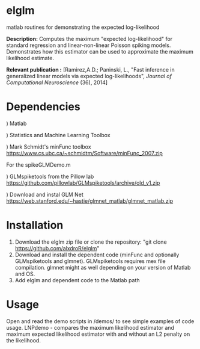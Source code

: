 # elglm
matlab routines for demonstrating the expected log-likelihood 

**Description:** Computes the maximum "expected log-likelihood" for standard regression 
and linear-non-linear Poisson spiking models. Demonstrates how this estimator can be used 
to approximate the maximum likelihood estimate.   

**Relevant publication :**
[Ramirez,A.D.; Paninski, L., "Fast inference in generalized linear models via expected 
log-likelihoods", *Journal of Computational Neuroscience* (36), 2014]



Dependencies 
==========

) Matlab 

) Statistics and Machine Learning Toolbox

) Mark Schmidt's minFunc toolbox 
https://www.cs.ubc.ca/~schmidtm/Software/minFunc_2007.zip

For the spikeGLMDemo.m

)  GLMspiketools from the Pillow lab 
 https://github.com/pillowlab/GLMspiketools/archive/old_v1.zip

) Download and instal GLM Net 
https://web.stanford.edu/~hastie/glmnet_matlab/glmnet_matlab.zip

Installation
===========
1. Download the elglm zip file or clone the repository: "git clone https://github.com/alxdroR/elglm"
2. Download and install the dependent code (minFunc and optionally GLMspiketools and glmnet). 
   GLMspiketools requires mex file compilation. glmnet might as well depending on your version of 
   Matlab and OS. 
3. Add elglm and dependent code to the Matlab path 

Usage  
======
Open and read the demo scripts in /demos/ to see simple examples of code usage. 
LNPdemo - compares the maximum likelihood estimator and maximum expected likelihood estimator 
          with and without an L2 penalty on the likelihood. 

 
